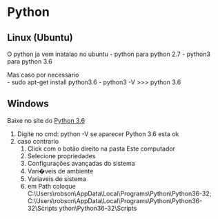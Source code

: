 # Python 


## Linux (Ubuntu)

O python ja vem inatalao no ubuntu 
	- python para python 2.7
	- python3 para python 3.6
	
Mas caso por necessario 	
	- sudo apt-get install python3.6
	- python3 -V >>> python 3.6


## Windows


Baixe no site do [Python 3.6](https://www.python.org/downloads/)

1. Digite no cmd: python -V
	se aparecer Python 3.6 esta ok 
2. caso contrario  
	1. Click com o botão direito na pasta Este computador
	2. Selecione propriedades
	3. Configurações avançadas do sistema
	4. Vari�veis de ambiente
	5. Variaveis de sistema
	6. em Path coloque 	 C:\Users\robson\AppData\Local\Programs\Python\Python36-32; 
				C:\Users\robson\AppData\Local\Programs\Python\Python36-32\Scripts
ython\Python36-32\Scripts
<!--stackedit_data:
eyJoaXN0b3J5IjpbLTU3OTg2OTg4NSw4NjQ3ODA5NTUsMTA4Mz
I4MzgzOV19
-->